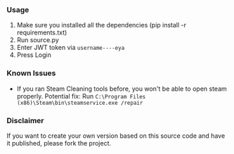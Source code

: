### Usage
1. Make sure you installed all the dependencies (pip install -r requirements.txt)
2. Run source.py
3. Enter JWT token via `username----eya`
4. Press Login

### Known Issues
- If you ran Steam Cleaning tools before, you won't be able to open steam properly. Potential fix: Run `C:\Program Files (x86)\Steam\bin\steamservice.exe /repair`


### Disclaimer
If you want to create your own version based on this source code and have it published, please fork the project. 
